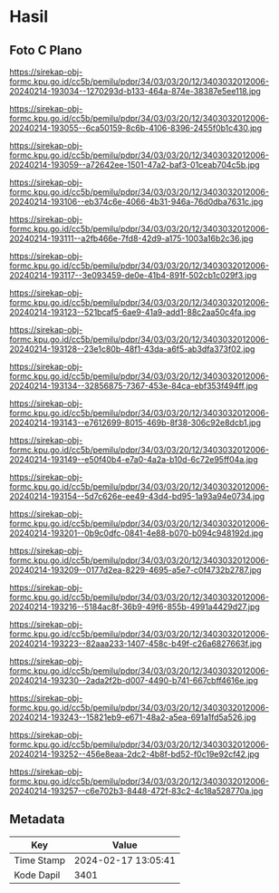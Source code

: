 # Hasil

## Foto C Plano

https://sirekap-obj-formc.kpu.go.id/cc5b/pemilu/pdpr/34/03/03/20/12/3403032012006-20240214-193034--1270293d-b133-464a-874e-38387e5ee118.jpg

https://sirekap-obj-formc.kpu.go.id/cc5b/pemilu/pdpr/34/03/03/20/12/3403032012006-20240214-193055--6ca50159-8c6b-4106-8396-2455f0b1c430.jpg

https://sirekap-obj-formc.kpu.go.id/cc5b/pemilu/pdpr/34/03/03/20/12/3403032012006-20240214-193059--a72642ee-1501-47a2-baf3-01ceab704c5b.jpg

https://sirekap-obj-formc.kpu.go.id/cc5b/pemilu/pdpr/34/03/03/20/12/3403032012006-20240214-193106--eb374c6e-4066-4b31-946a-76d0dba7631c.jpg

https://sirekap-obj-formc.kpu.go.id/cc5b/pemilu/pdpr/34/03/03/20/12/3403032012006-20240214-193111--a2fb466e-7fd8-42d9-a175-1003a16b2c36.jpg

https://sirekap-obj-formc.kpu.go.id/cc5b/pemilu/pdpr/34/03/03/20/12/3403032012006-20240214-193117--3e093459-de0e-41b4-891f-502cb1c029f3.jpg

https://sirekap-obj-formc.kpu.go.id/cc5b/pemilu/pdpr/34/03/03/20/12/3403032012006-20240214-193123--521bcaf5-6ae9-41a9-add1-88c2aa50c4fa.jpg

https://sirekap-obj-formc.kpu.go.id/cc5b/pemilu/pdpr/34/03/03/20/12/3403032012006-20240214-193128--23e1c80b-48f1-43da-a6f5-ab3dfa373f02.jpg

https://sirekap-obj-formc.kpu.go.id/cc5b/pemilu/pdpr/34/03/03/20/12/3403032012006-20240214-193134--32856875-7367-453e-84ca-ebf353f494ff.jpg

https://sirekap-obj-formc.kpu.go.id/cc5b/pemilu/pdpr/34/03/03/20/12/3403032012006-20240214-193143--e7612699-8015-469b-8f38-306c92e8dcb1.jpg

https://sirekap-obj-formc.kpu.go.id/cc5b/pemilu/pdpr/34/03/03/20/12/3403032012006-20240214-193149--e50f40b4-e7a0-4a2a-b10d-6c72e95ff04a.jpg

https://sirekap-obj-formc.kpu.go.id/cc5b/pemilu/pdpr/34/03/03/20/12/3403032012006-20240214-193154--5d7c626e-ee49-43d4-bd95-1a93a94e0734.jpg

https://sirekap-obj-formc.kpu.go.id/cc5b/pemilu/pdpr/34/03/03/20/12/3403032012006-20240214-193201--0b9c0dfc-0841-4e88-b070-b094c948192d.jpg

https://sirekap-obj-formc.kpu.go.id/cc5b/pemilu/pdpr/34/03/03/20/12/3403032012006-20240214-193209--0177d2ea-8229-4695-a5e7-c0f4732b2787.jpg

https://sirekap-obj-formc.kpu.go.id/cc5b/pemilu/pdpr/34/03/03/20/12/3403032012006-20240214-193216--5184ac8f-36b9-49f6-855b-4991a4429d27.jpg

https://sirekap-obj-formc.kpu.go.id/cc5b/pemilu/pdpr/34/03/03/20/12/3403032012006-20240214-193223--82aaa233-1407-458c-b49f-c26a6827663f.jpg

https://sirekap-obj-formc.kpu.go.id/cc5b/pemilu/pdpr/34/03/03/20/12/3403032012006-20240214-193230--2ada2f2b-d007-4490-b741-667cbff4616e.jpg

https://sirekap-obj-formc.kpu.go.id/cc5b/pemilu/pdpr/34/03/03/20/12/3403032012006-20240214-193243--15821eb9-e671-48a2-a5ea-691a1fd5a526.jpg

https://sirekap-obj-formc.kpu.go.id/cc5b/pemilu/pdpr/34/03/03/20/12/3403032012006-20240214-193252--456e8eaa-2dc2-4b8f-bd52-f0c19e92cf42.jpg

https://sirekap-obj-formc.kpu.go.id/cc5b/pemilu/pdpr/34/03/03/20/12/3403032012006-20240214-193257--c6e702b3-8448-472f-83c2-4c18a528770a.jpg


## Metadata

| Key        | Value               |
| ---------- | ------------------- |
| Time Stamp | 2024-02-17 13:05:41 |
| Kode Dapil | 3401                |



